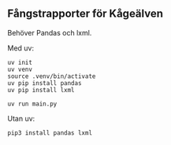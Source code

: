 ## Fångstrapporter för Kågeälven

Behöver Pandas och lxml. 

Med uv:

```
uv init
uv venv
source .venv/bin/activate
uv pip install pandas
uv pip install lxml

uv run main.py
```

Utan uv:
```
pip3 install pandas lxml
```
